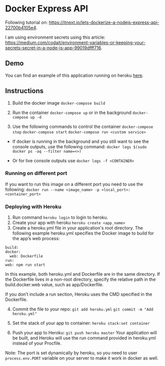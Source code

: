 # Docker Express API
Following tutorial on: https://itnext.io/lets-dockerize-a-nodejs-express-api-22700b4105e4.

I am using environment secrets using this article: https://medium.com/codait/environment-variables-or-keeping-your-secrets-secret-in-a-node-js-app-99019dfff716.

## Demo
You can find an example of this application running on heroku [here](https://dockerized-express-api.herokuapp.com/).

## Instructions

1. Build the docker image
`docker-compose build`

2. Run the container
`docker-compose up` or in the background `docker-compose up -d`

3. Use the following commands to control the container
`docker-compose stop`
`docker-compose start`
`docker-compose run <custom service>`

* If docker is running in the background and you 
still want to see the console outputs, use the
following command: 
`docker logs $(sudo docker ps -aq --filter name=<>)`

* Or for live console outputs use
`docker logs -f <CONTAINER>`

### Running on different port
If you want to run this image on a different port you need to use the following:
`docker run --name <image_name> -p <local_port>:<container_port>`

### Deploying with Heroku
 1. Run command `heroku login` to login to heroku.
 2. Create your app with heroku `heroku create <app_name>`
 3. Create a heroku.yml file in your application's root directory. The following example heroku.yml specifies the Docker image to build for the app’s web process:
  ```
build:
  docker:
    web: Dockerfile
run:
  web: npm run start
 ```

 In this example, both heroku.yml and Dockerfile are in the same directory. If the Dockerfile lives in a non-root directory, specify the relative path in the build.docker.web value, such as app/Dockerfile.

If you don’t include a run section, Heroku uses the CMD specified in the Dockerfile.

4. Commit the file to your repo:
`git add heroku.yml` `git commit -m "Add heroku.yml"`

5. Set the stack of your app to container:
`heroku stack:set container`

6. Push your app to Heroku: `git push heroku master`
Your application will be built, and Heroku will use the run command provided in heroku.yml instead of your Procfile.

Note: The port is set dynamically by heroku, so you need to user `process.env.PORT` variable on your server to make it work in docker as well.